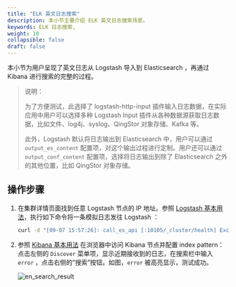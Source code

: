 ```yaml
---
title: "ELK 英文日志搜索"
description: 本小节主要介绍 ELK 英文日志搜索场景。 
keywords: ELK 日志搜索,
weight: 10
collapsible: false
draft: false
---
```


本小节为用户呈现了英文日志从 Logstash 导入到 Elasticsearch ，再通过 Kibana 进行搜索的完整的过程。

> 说明：
>
> 为了方便测试，此选择了 logstash-http-input 插件输入日志数据，在实际应用中用户可以选择多种 Logstash Input 插件从各种数据源获取日志数据，比如文件、log4j、syslog、QingStor 对象存储、Kafka 等。
>
> 此外，Logstash 默认将日志输出到 Elasticsearch 中，用户可以通过 `output_es_content` 配置项，对这个输出过程进行定制。用户还可以通过 `output_conf_content` 配置项，选择将日志输出到除了 Elasticsearch 之外的其他位置，比如 QingStor 对象存储。

## 操作步骤

1. 在集群详情页面找到任意 Logstash 节点的 IP 地址。参照 [Logstash 基本用法](#ls-intro)，执行如下命令将一条模拟日志发往 Logstash ：

   ```bash
   curl -d "[09-07 15:57:26]: call_es_api [:10105/_cluster/health] Exception [error: [Errno -5] No address associated with hostname], try to sleep 10 second." $LS_IP:9700
   ```

   

2. 参照 [Kibana 基本用法](#kibana-intro) 在浏览器中访问 Kibana 节点并配置 index pattern：点击左侧的 `Discover` 菜单项，显示近期接收到的日志，在搜索栏中输入 `error` ，点击右侧的“搜索”按钮。如图，`error` 被高亮显示，测试成功。

   ![en_search_result](../../../images/en_search_result.png)